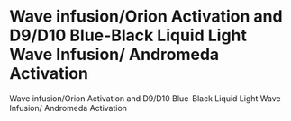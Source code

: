 # Wave infusion/Orion Activation and D9/D10 Blue-Black Liquid Light Wave Infusion/ Andromeda Activation

Wave infusion/Orion Activation and D9/D10 Blue-Black Liquid Light Wave Infusion/ Andromeda Activation